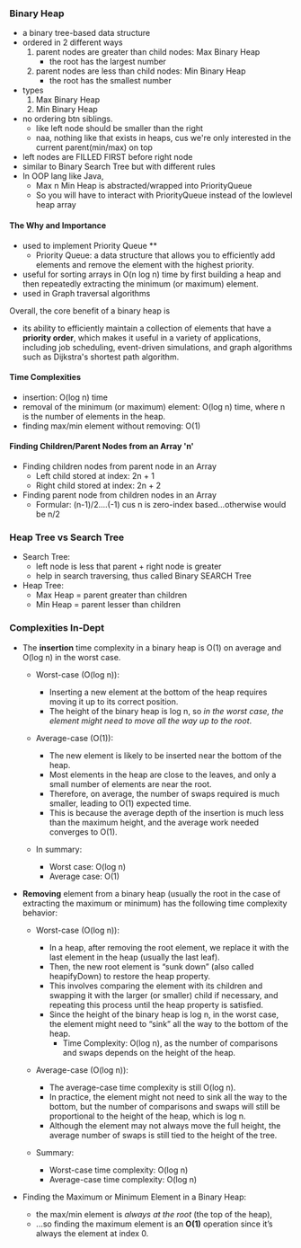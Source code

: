 ### Binary Heap
- a binary tree-based data structure
- ordered in 2 different ways
    1. parent nodes are greater than child nodes: Max Binary Heap
        - the root has the largest number
    2. parent nodes are less than child nodes: Min Binary Heap
        - the root has the smallest number
- types
    1. Max Binary Heap
    2. Min Binary Heap
- no ordering btn siblings.
    - like left node should be smaller than the right
    - naa, nothing like that exists in heaps, cus we're only interested in the current parent(min/max) on top
- left nodes are FILLED FIRST before right node
- similar to Binary Search Tree but with different rules
- In OOP lang like Java, 
    - Max n Min Heap is abstracted/wrapped into PriorityQueue
    - So you will have to interact with PriorityQueue instead of the lowlevel heap array 

#### The Why and Importance
- used to implement Priority Queue **
    - Priority Queue: a data structure that allows you to efficiently add elements and remove the element with the highest priority.
- useful for sorting arrays in O(n log n) time by first building a heap and then repeatedly extracting the minimum (or maximum) element.
- used in Graph traversal algorithms

Overall, the core benefit of a binary heap is 
- its ability to efficiently maintain a collection of elements that have a **priority order**, which makes it useful in a variety of applications, including job scheduling, event-driven simulations, and graph algorithms such as Dijkstra's shortest path algorithm.

#### Time Complexities
- insertion: O(log n) time
- removal of the minimum (or maximum) element: O(log n) time, where n is the number of elements in the heap. 
- finding max/min element without removing: O(1)


#### Finding Children/Parent Nodes from an Array 'n'
- Finding children nodes from parent node in an Array
    - Left child stored at index: 2n + 1
    - Right child stored at index: 2n + 2
- Finding parent node from children nodes in an Array
    - Formular: (n-1)/2....(-1) cus n is zero-index based...otherwise would be n/2


### Heap Tree vs Search Tree
- Search Tree: 
    - left node is less that parent + right node is greater 
    - help in search traversing, thus called Binary SEARCH Tree
- Heap Tree: 
    - Max Heap = parent greater than children
    - Min Heap = parent lesser than children
    
### Complexities In-Dept
- The **insertion** time complexity in a binary heap is O(1) on average and O(log n) in the worst case.
	-	Worst-case (O(log n)): 
        - Inserting a new element at the bottom of the heap requires moving it up to its correct position. 
        - The height of the binary heap is log n, so _in the worst case, the element might need to move all the way up to the root_.
	-	Average-case (O(1)): 
        - The new element is likely to be inserted near the bottom of the heap. 
        - Most elements in the heap are close to the leaves, and only a small number of elements are near the root. 
        - Therefore, on average, the number of swaps required is much smaller, leading to O(1) expected time. 
        - This is because the average depth of the insertion is much less than the maximum height, and the average work needed converges to O(1).

    - In summary:
	    - Worst case: O(log n)
	    - Average case: O(1)

- **Removing** element from a binary heap (usually the root in the case of extracting the maximum or minimum) has the following time complexity behavior:
	-   Worst-case (O(log n)):
	    - In a heap, after removing the root element, we replace it with the last element in the heap (usually the last leaf).
	    - Then, the new root element is “sunk down” (also called heapifyDown) to restore the heap property.
	    - This involves comparing the element with its children and swapping it with the larger (or smaller) child if necessary, and repeating this process until the heap property is satisfied.
	    - Since the height of the binary heap is log n, in the worst case, the element might need to “sink” all the way to the bottom of the heap.
		    - Time Complexity: O(log n), as the number of comparisons and swaps depends on the height of the heap.
	- Average-case (O(log n)):
	    - The average-case time complexity is still O(log n). 
        - In practice, the element might not need to sink all the way to the bottom, but the number of comparisons and swaps will still be proportional to the height of the heap, which is log n.
	    - Although the element may not always move the full height, the average number of swaps is still tied to the height of the tree.

    - Summary:
	    - Worst-case time complexity: O(log n)
	    - Average-case time complexity: O(log n)

- Finding the Maximum or Minimum Element in a Binary Heap:
	- the max/min element is _always at the root_ (the top of the heap), 
    - ...so finding the maximum element is an **O(1)** operation since it’s always the element at index 0.
